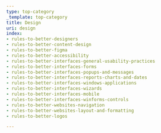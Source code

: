```yaml
---
type: top-category
_template: top-category
title: Design
uri: design
index:
- rules-to-better-designers
- rules-to-better-content-design
- rules-to-better-figma
- rules-to-better-accessibility
- rules-to-better-interfaces-general-usability-practices
- rules-to-better-interfaces-forms
- rules-to-better-interfaces-popups-and-messages
- rules-to-better-interfaces-reports-charts-and-dates
- rules-to-better-interfaces-windows-applications
- rules-to-better-interfaces-wizards
- rules-to-better-interfaces-mobile
- rules-to-better-interfaces-winforms-controls
- rules-to-better-websites-navigation
- rules-to-better-websites-layout-and-formatting
- rules-to-better-logos

---
```


